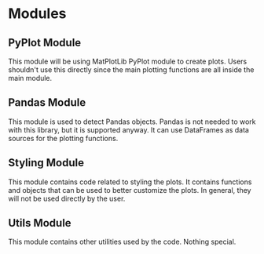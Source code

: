 # Modules

## PyPlot Module

This module will be using MatPlotLib PyPlot module to create plots.
Users shouldn't use this directly since the main plotting
functions are all inside the main module.

## Pandas Module

This module is used to detect Pandas objects.
Pandas is not needed to work with this library,
but it is supported anyway. It can use DataFrames
as data sources for the plotting functions.

## Styling Module

This module contains code related to styling the
plots. It contains functions and objects that can
be used to better customize the plots. In general,
they will not be used directly by the user.

## Utils Module

This module contains other utilities used by the
code. Nothing special.
